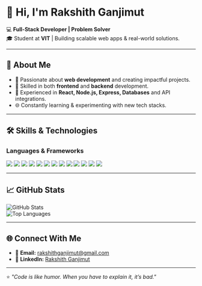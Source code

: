 # 👋 Hi, I'm Rakshith Ganjimut

💻 **Full-Stack Developer | Problem Solver**  
🎓 Student at **VIT** | Building scalable web apps & real-world solutions.

---

## 🚀 About Me
- 🌟 Passionate about **web development** and creating impactful projects.
- 🧩 Skilled in both **frontend** and **backend** development.
- 🔧 Experienced in **React, Node.js, Express, Databases** and API integrations.
- 🌐 Constantly learning & experimenting with new tech stacks.

---

## 🛠 Skills & Technologies

### Languages & Frameworks
<p align="left">
<img src="https://img.shields.io/badge/HTML5-E34F26?style=for-the-badge&logo=html5&logoColor=white" />
<img src="https://img.shields.io/badge/CSS3-1572B6?style=for-the-badge&logo=css3&logoColor=white" />
<img src="https://img.shields.io/badge/Tailwind_CSS-38B2AC?style=for-the-badge&logo=tailwind-css&logoColor=white" />
<img src="https://img.shields.io/badge/Postman-FF6C37?style=for-the-badge&logo=postman&logoColor=white" />
<img src="https://img.shields.io/badge/Node.js-339933?style=for-the-badge&logo=nodedotjs&logoColor=white" />
<img src="https://img.shields.io/badge/C-00599C?style=for-the-badge&logo=c&logoColor=white" />
<img src="https://img.shields.io/badge/C++-00599C?style=for-the-badge&logo=c%2B%2B&logoColor=white" />
<img src="https://img.shields.io/badge/Java-007396?style=for-the-badge&logo=java&logoColor=white" />
<img src="https://img.shields.io/badge/MongoDB-4EA94B?style=for-the-badge&logo=mongodb&logoColor=white" />
<img src="https://img.shields.io/badge/PostgreSQL-316192?style=for-the-badge&logo=postgresql&logoColor=white" />
<img src="https://img.shields.io/badge/MySQL-4479A1?style=for-the-badge&logo=mysql&logoColor=white" />
<img src="https://img.shields.io/badge/Python-3776AB?style=for-the-badge&logo=python&logoColor=white" />
<img src="https://img.shields.io/badge/Google%20Apps%20Script-4285F4?style=for-the-badge&logo=google&logoColor=white" />
</p>

---

## 📈 GitHub Stats
![GitHub Stats](https://github-readme-stats.vercel.app/api?username=Rakshi2609&show_icons=true&theme=tokyonight)  
![Top Languages](https://github-readme-stats.vercel.app/api/top-langs/?username=Rakshi2609&layout=compact&theme=tokyonight)

---

## 🌐 Connect With Me
- 📧 **Email:** [rakshithganjimut@gmail.com](mailto:rakshithganjimut@gmail.com)  
- 💼 **LinkedIn:** [Rakshith Ganjimut](https://www.linkedin.com/in/rakshith-ganjimut-1484a0307)  

---
⭐️ _"Code is like humor. When you have to explain it, it’s bad."_


